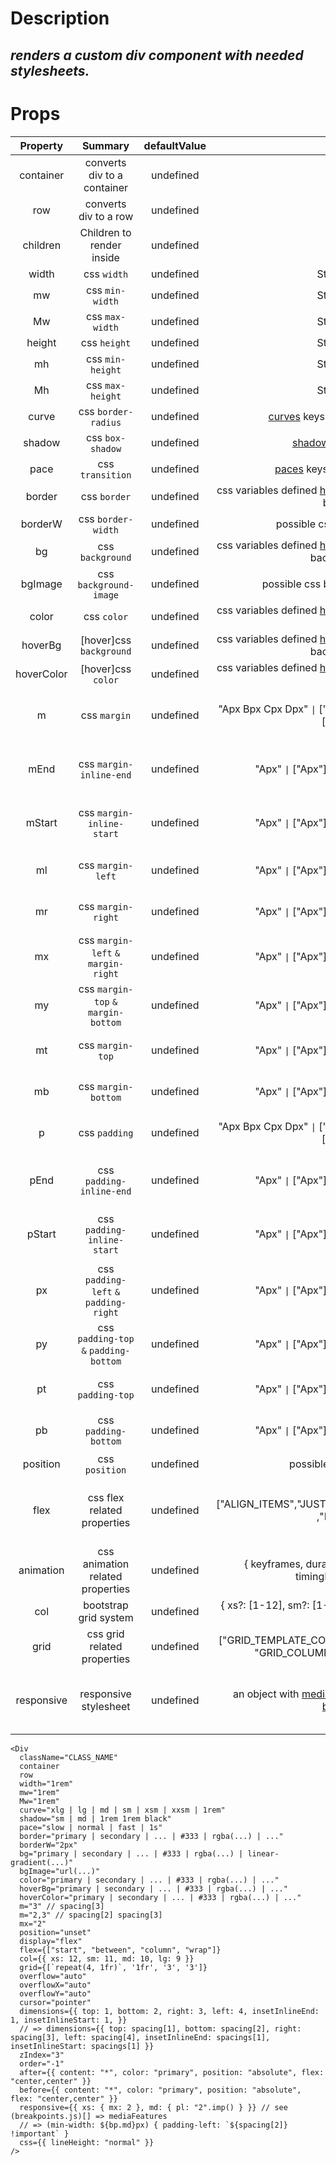 # Description

## _renders a custom div component with needed stylesheets._

# Props

| **Property** |              **Summary**               | **defaultValue** |                                                                      **type**                                                                       |                                                                     **additionalDescription**                                                                     |
| :----------: | :------------------------------------: | :--------------: | :-------------------------------------------------------------------------------------------------------------------------------------------------: | :---------------------------------------------------------------------------------------------------------------------------------------------------------------: |
|  container   |      converts div to a container       |    undefined     |                                                                       Boolean                                                                       |
|     row      |         converts div to a row          |    undefined     |                                                                       Boolean                                                                       |
|   children   |       Children to render inside        |    undefined     |                                                                       Element                                                                       |
|    width     |              css `width`               |    undefined     |                                                                 String `\|` Number                                                                  |
|      mw      |            css `min-width`             |    undefined     |                                                                 String `\|` Number                                                                  |
|      Mw      |            css `max-width`             |    undefined     |                                                                 String `\|` Number                                                                  |
|    height    |              css `height`              |    undefined     |                                                                 String `\|` Number                                                                  |
|      mh      |            css `min-height`            |    undefined     |                                                                 String `\|` Number                                                                  |
|      Mh      |            css `max-height`            |    undefined     |                                                                 String `\|` Number                                                                  |
|    curve     |          css `border-radius`           |    undefined     |                                      [curves](../../stylesheets/curves.js) keys(xlg, lg, md, sm, xsm) `\|` \*                                       |
|    shadow    |            css `box-shadow`            |    undefined     |                                            [shadows](../../stylesheets/shadows.js) keys(md, sm) `\|` \*                                             |
|     pace     |            css `transition`            |    undefined     |                                        [paces](../../stylesheets/paces.js) keys(fast, normal, slow) `\|` \*                                         |
|    border    |              css `border`              |    undefined     |   css variables defined [here](../../stylesheets/global/colors.js) based on [themes](../../stylesheets/themes.js) `\|` possible css border values   |                                                 e.g. checkout [possible values](../../stylesheets/themes.js#L42)                                                  |
|   borderW    |           css `border-width`           |    undefined     |                                                          possible css border-width values                                                           |
|      bg      |            css `background`            |    undefined     | css variables defined [here](../../stylesheets/global/colors.js) based on [themes](../../stylesheets/themes.js) `\|` possible css background values |                                                 e.g. checkout [possible values](../../stylesheets/themes.js#L42)                                                  |
|   bgImage    |         css `background-image`         |    undefined     |                                                        possible css background-image values                                                         |
|    color     |              css `color`               |    undefined     |   css variables defined [here](../../stylesheets/global/colors.js) based on [themes](../../stylesheets/themes.js) `\|` possible css color values    |                                                 e.g. checkout [possible values](../../stylesheets/themes.js#L42)                                                  |
|   hoverBg    |        [hover]css `background`         |    undefined     | css variables defined [here](../../stylesheets/global/colors.js) based on [themes](../../stylesheets/themes.js) `\|` possible css background values |                                                 e.g. checkout [possible values](../../stylesheets/themes.js#L42)                                                  |
|  hoverColor  |           [hover]css `color`           |    undefined     |   css variables defined [here](../../stylesheets/global/colors.js) based on [themes](../../stylesheets/themes.js) `\|` possible css color values    |                                                 e.g. checkout [possible values](../../stylesheets/themes.js#L42)                                                  |
|      m       |              css `margin`              |    undefined     |                                  "Apx Bpx Cpx Dpx" `\|` ["Apx", "Bpx", "Cpx", "Dpx"]`\|` "Apx"`\|` ["Apx", "Bpx"]                                   | optionally u can use values defined in [spacing.js](../../stylesheets/spacing.js) `\|` also see [css logical properties](https://codepen.io/aardrian/pen/bGGxrvM) |
|     mEnd     |        css `margin-inline-end`         |    undefined     |                                                     "Apx" `\|` ["Apx"]`\|` "SPACING_OBJECT_KEY"                                                     | optionally u can use values defined in [spacing.js](../../stylesheets/spacing.js) `\|` also see [css logical properties](https://codepen.io/aardrian/pen/bGGxrvM) |
|    mStart    |       css `margin-inline-start`        |    undefined     |                                                     "Apx" `\|` ["Apx"]`\|` "SPACING_OBJECT_KEY"                                                     | optionally u can use values defined in [spacing.js](../../stylesheets/spacing.js) `\|` also see [css logical properties](https://codepen.io/aardrian/pen/bGGxrvM) |
|      ml      |           css `margin-left`            |    undefined     |                                                     "Apx" `\|` ["Apx"]`\|` "SPACING_OBJECT_KEY"                                                     |                                         optionally u can use values defined in [spacing.js](../../stylesheets/spacing.js)                                         |
|      mr      |           css `margin-right`           |    undefined     |                                                     "Apx" `\|` ["Apx"]`\|` "SPACING_OBJECT_KEY"                                                     |                                         optionally u can use values defined in [spacing.js](../../stylesheets/spacing.js)                                         |
|      mx      |  css `margin-left` `&` `margin-right`  |    undefined     |                                                     "Apx" `\|` ["Apx"]`\|` "SPACING_OBJECT_KEY"                                                     |                                         optionally u can use values defined in [spacing.js](../../stylesheets/spacing.js)                                         |
|      my      |  css `margin-top` `&` `margin-bottom`  |    undefined     |                                                     "Apx" `\|` ["Apx"]`\|` "SPACING_OBJECT_KEY"                                                     |                                         optionally u can use values defined in [spacing.js](../../stylesheets/spacing.js)                                         |
|      mt      |            css `margin-top`            |    undefined     |                                                     "Apx" `\|` ["Apx"]`\|` "SPACING_OBJECT_KEY"                                                     |                                         optionally u can use values defined in [spacing.js](../../stylesheets/spacing.js)                                         |
|      mb      |          css `margin-bottom`           |    undefined     |                                                     "Apx" `\|` ["Apx"]`\|` "SPACING_OBJECT_KEY"                                                     |                                         optionally u can use values defined in [spacing.js](../../stylesheets/spacing.js)                                         |
|      p       |             css `padding`              |    undefined     |                                  "Apx Bpx Cpx Dpx" `\|` ["Apx", "Bpx", "Cpx", "Dpx"]`\|` "Apx"`\|` ["Apx", "Bpx"]                                   |                                         optionally u can use values defined in [spacing.js](../../stylesheets/spacing.js)                                         |
|     pEnd     |        css `padding-inline-end`        |    undefined     |                                                     "Apx" `\|` ["Apx"]`\|` "SPACING_OBJECT_KEY"                                                     | optionally u can use values defined in [spacing.js](../../stylesheets/spacing.js) `\|` also see [css logical properties](https://codepen.io/aardrian/pen/bGGxrvM) |
|    pStart    |       css `padding-inline-start`       |    undefined     |                                                     "Apx" `\|` ["Apx"]`\|` "SPACING_OBJECT_KEY"                                                     | optionally u can use values defined in [spacing.js](../../stylesheets/spacing.js) `\|` also see [css logical properties](https://codepen.io/aardrian/pen/bGGxrvM) |
|      px      | css `padding-left` `&` `padding-right` |    undefined     |                                                     "Apx" `\|` ["Apx"]`\|` "SPACING_OBJECT_KEY"                                                     |                                         optionally u can use values defined in [spacing.js](../../stylesheets/spacing.js)                                         |
|      py      | css `padding-top` `&` `padding-bottom` |    undefined     |                                                     "Apx" `\|` ["Apx"]`\|` "SPACING_OBJECT_KEY"                                                     |                                         optionally u can use values defined in [spacing.js](../../stylesheets/spacing.js)                                         |
|      pt      |           css `padding-top`            |    undefined     |                                                     "Apx" `\|` ["Apx"]`\|` "SPACING_OBJECT_KEY"                                                     |                                         optionally u can use values defined in [spacing.js](../../stylesheets/spacing.js)                                         |
|      pb      |          css `padding-bottom`          |    undefined     |                                                     "Apx" `\|` ["Apx"]`\|` "SPACING_OBJECT_KEY"                                                     |                                         optionally u can use values defined in [spacing.js](../../stylesheets/spacing.js)                                         |
|   position   |             css `position`             |    undefined     |                                                            possible css position values                                                             |
|     flex     |      css flex related properties       |    undefined     |                                          ["ALIGN_ITEMS","JUSTIFY_CONTENT","FLEX_DIRECTION" ,"FLEX_WRAP" ]                                           |               instead of full property value u can use alignValues/justifyValues object keys defined in [flex.js](../../stylesheets/utils/flex.js)                |
|  animation   |    css animation related properties    |    undefined     |                                    { keyframes, duration, iterationCount, direction, timingFunction, fillMode }                                     |                                       see [Animation interface](../../components/kit/Div/Props.js#L7) for more information                                        |
|     col      |         bootstrap grid system          |    undefined     |                                         { xs?: [1-12], sm?: [1-12], md?: [1-12], lg?: [1-12], xl?: [1-12] }                                         |
|     grid     |      css grid related properties       |    undefined     |                                  ["GRID_TEMPLATE_COLUMN", "GRID_TEMPLATE_ROWS", "GRID_COLUMN_GAP", "GRID_ROW_GAP"]                                  |
|  responsive  |         responsive stylesheet          |    undefined     | an object with [mediaFeatures](../../stylesheets/breakpoints.js#L10) object keys defined in [breakpoints.js](../../stylesheets/breakpoints.js#L10)  |                                  you can use all the prop above syntax in this object, see example below for further information                                  |

```JSX
<Div
  className="CLASS_NAME"
  container
  row
  width="1rem"
  mw="1rem"
  Mw="1rem"
  curve="xlg | lg | md | sm | xsm | xxsm | 1rem"
  shadow="sm | md | 1rem 1rem black"
  pace="slow | normal | fast | 1s"
  border="primary | secondary | ... | #333 | rgba(...) | ..."
  borderW="2px"
  bg="primary | secondary | ... | #333 | rgba(...) | linear-gradient(...)"
  bgImage="url(...)"
  color="primary | secondary | ... | #333 | rgba(...) | ..."
  hoverBg="primary | secondary | ... | #333 | rgba(...) | ..."
  hoverColor="primary | secondary | ... | #333 | rgba(...) | ..."
  m="3" // spacing[3]
  m="2,3" // spacing[2] spacing[3]
  mx="2"
  position="unset"
  display="flex"
  flex={["start", "between", "column", "wrap"]}
  col={{ xs: 12, sm: 11, md: 10, lg: 9 }}
  grid={[`repeat(4, 1fr)`, '1fr', '3', '3']}
  overflow="auto"
  overflowX="auto"
  overflowY="auto"
  cursor="pointer"
  dimensions={{ top: 1, bottom: 2, right: 3, left: 4, insetInlineEnd: 1, insetInlineStart: 1, }}
  // => dimensions={{ top: spacing[1], bottom: spacing[2], right: spacing[3], left: spacing[4], insetInlineEnd: spacings[1], insetInlineStart: spacings[1] }}
  zIndex="3"
  order="-1"
  after={{ content: "*", color: "primary", position: "absolute", flex: "center,center" }}
  before={{ content: "*", color: "primary", position: "absolute", flex: "center,center" }}
  responsive={{ xs: { mx: 2 }, md: { pl: "2".imp() } }} // see (breakpoints.js)[] => mediaFeatures
  // => (min-width: ${bp.md}px) { padding-left: `${spacing[2]} !important` }
  css={{ lineHeight: "normal" }}
/>
```
